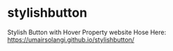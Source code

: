# stylishbutton
Stylish Button with Hover Property
website Hose Here: https://umairsolangi.github.io/stylishbutton/
